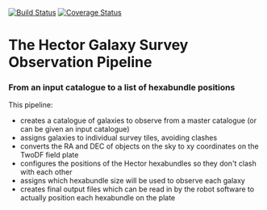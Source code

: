 [![Build Status](https://travis-ci.com/samvaughan/Hector-Observations-Pipeline.svg?branch=master)](https://travis-ci.com/samvaughan/Hector-Observations-Pipeline)
[![Coverage Status](https://coveralls.io/repos/github/samvaughan/Hector-Observations-Pipeline/badge.svg?branch=master)](https://coveralls.io/github/samvaughan/Hector-Observations-Pipeline?branch=master)

# The Hector Galaxy Survey Observation Pipeline

### From an input catalogue to a list of hexabundle positions

This pipeline:

* creates a catalogue of galaxies to observe from a master catalogue (or can be given an input catalogue)
* assigns galaxies to individual survey tiles, avoiding clashes
* converts the RA and DEC of objects on the sky to xy coordinates on the TwoDF field plate
* configures the positions of the Hector hexabundles so they don't clash with each other
* assigns which hexabundle size will be used to observe each galaxy
* creates final output files which can be read in by the robot software to actually position each hexabundle on the plate
